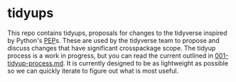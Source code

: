 # tidyups

This repo contains tidyups, proposals for changes to the tidyverse inspired by Python's [PEP](https://www.python.org/dev/peps/)s.
These are used by the tidyverse team to propose and discuss changes that have significant crosspackage scope.
The tidyup process is a work in progress, but you can read the current outlined in [001-tidyup-process.md](001-tidyup-process.md).
It is currently designed to be as lightweight as possible so we can quickly iterate to figure out what is most useful.
